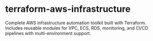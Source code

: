 # terraform-aws-infrastructure
Complete AWS infrastructure automation toolkit built with Terraform. Includes reusable modules for VPC, ECS, RDS, monitoring, and CI/CD pipelines with multi-environment support.
